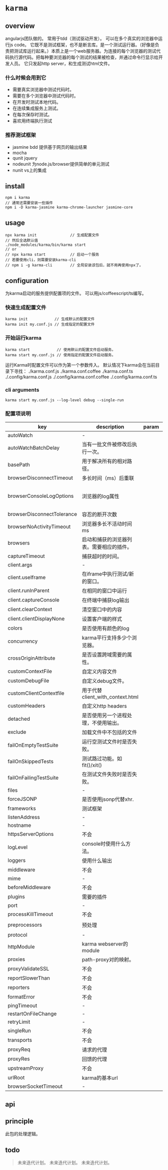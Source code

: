 # `karma`

## overview
angularjs团队做的。
常用于tdd（测试驱动开发）。
可以在多个真实的浏览器中运行js code。
它既不是测试框架，也不是断言库。是一个测试运行器。（好像是负责把测试库运行起来。）本质上是一个web服务器。为连接的每个浏览器的测试代码执行源代码。把每种要浏览器的每个测试的结果被检查，并通过命令行显示给开发人员。
它只发起http server，和生成测试html文件。

### 什么时候会用到它
- 需要真实浏览器中测试代码时。
- 需要在多个浏览器中测试代码时。
- 在开发时测试本地代码。
- 在连续集成服务上测试。
- 在每次保存时测试。
- 喜欢用终端执行测试

### 推荐测试框架
- jasmine    bdd 提供基于网页的输出结果
- mocha      
- qunit      jquery
- nodeunit   为node.js/browser提供简单的单元测试
- nunit      vs上的集成

## install
```
npm i karma
// 通常还需要安装一些插件
npm i -D karma-jasmine karma-chrome-launcher jasmine-core
```

## usage

```
npx karma init               // 生成配置文件
// 然后全选默认值
./node_modules/karma/bin/karma start
// or
// npx karma start           // 启动一个服务
// 若要使用cli，则需要安装karma-cli
// npm i -g karma-cli        // 全局安装该包后，就不用再使用npx了。
```

## configuration
为karma启动的服务提供配置项的文件。
可以用js/coffeescript/ts编写。

### 快速生成配置文件
```
karma init            // 生成默认的配置文件
karma init my.conf.js // 生成指定的配置文件
```

### 开始运行karma
```
karma start            // 使用默认的配置文件启动服务。
karma start my.conf.js // 使用指定的配置文件启动服务。
```
运行Karma时配置文件可以作为第一个参数传入。
默认情况下karma会在当前目录下寻找：
./karma.conf.js
./karma.conf.coffee
./karma.conf.ts
./.config/karma.conf.js
./.config/karma.conf.coffee
./.config/karma.conf.ts

### cli arguments
`karma start my.conf.js --log-level debug --single-run`

### 配置项说明
|key                         |description|param|type|default|demo|cli|
|-|-|-|-|-|-|-|
|autoWatch                   |-||boolean|true|||
|autoWatchBatchDelay         |当有一批文件被修改后执行一次。||number|250|||
|basePath                    |用于解决所有的相对路径。||string|''|||
|browserDisconnectTimeout    |多长时间（ms）后重联||number|2000|||
|browserConsoleLogOptions    |浏览器的log属性||object|{level: 'debug', format: '%b %t %m', terminal: true}|||
|browserDisconnectTolerance  |容忍的断开次数||number|0|||
|browserNoActivityTimeout    |浏览器多长不活动时间 ms||number|30000|||
|browsers                    |启动和捕获的浏览器列表。需要相应的插件。||string[]||||
|captureTimeout              |捕获超时的时间。||||||
|client.args                 |-||||||
|client.useIframe            |在iframe中执行测试/新的窗口。||boolean|true|||
|client.runInParent          |在相同的窗口中运行||boolean|true|||
|client.captureConsole       |在终端中捕获log输出||||||
|client.clearContext         |清空窗口中的内容||||||
|client.clientDisplayNone    |设置客户端的样式||||||
|colors                      |是否使用有颜色的log||||||
|concurrency                 |karma平行支持多少个浏览器。||||||
|crossOriginAttribute        |是否设置跨域需要的属性。||||||
|customContextFile           |自定义内容文件||||||
|customDebugFile             |自定义debug文件。||||||
|customClientContextfile     |用于代替client_with_context.html||||||
|customHeaders               |自定义http headers||object[]||||
|detached                    |是否使用另一个进程处理，不使用输出。||||||
|exclude                     |加载文件中不包括的文件||||||
|failOnEmptyTestSuite        |运行空测试文件时是否失败。||||||
|failOnSkippedTests          |测试路过功能。如fit()/xit()||||||
|failOnFailingTestSuite      |在测试文件失败时是否失败。||||||
|files                       |-||||||
|forceJSONP                  |是否使用jsonp代替xhr.||||||
|frameworks                  |测试框架||||||
|listenAddress               |-|||0.0.0.0|||
|hostname                    |-|||'localhost'|||
|httpsServerOptions          |不会||||||
|logLevel                    |console时使用什么方法。||||||
|loggers                     |使用什么输出||||||
|middleware                  |不会||||||
|mime                        |-||object||||
|beforeMiddleware            |不会||||||
|plugins                     |需要的插件||string[]||||
|port                        |-|||9876|||
|processKillTimeout          |不会||||||
|preprocessors               |预处理|||`{'**/*.coffee': 'coffee'}`|||
|protocol                    |-|||'http:'|||
|httpModule                  |karma webserver的module||||||
|proxies                     |path-proxy对的映射。||object||||
|proxyValidateSSL            |不会||||||
|reportSlowerThan            |不会||||||
|reporters                   |不会||||||
|formatError                 |不会||||||
|pingTimeout                 |-||number||5000||
|restartOnFileChange         |-||||||
|retryLimit                  |-|||2|||
|singleRun                   |不会||||||
|transports                  |不会||||||
|proxyReq                    |请求的代理||||||
|proxyRes                    |回馈的代理||||||
|upstreamProxy               |不会||||||
|urlRoot                     |karma的基本url|||'/'|||
|browserSocketTimeout        |-|||20000|||

## api

## principle
此包的处理逻辑。

## todo
> 未来迭代计划。
> 未来迭代计划。
> 未来迭代计划。